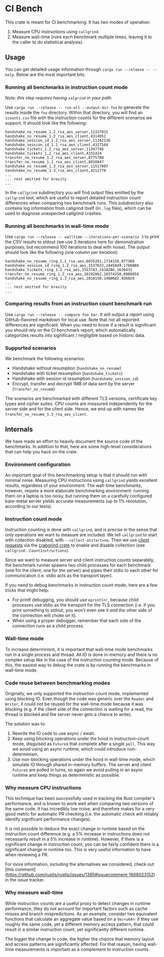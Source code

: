 # CI Bench

This crate is meant for CI benchmarking. It has two modes of operation:

1. Measure CPU instructions using `callgrind`.
2. Measure wall-time (runs each benchmark multiple times, leaving it to the caller to do statistical
   analysis).

## Usage

You can get detailed usage information through `cargo run --release -- --help`. Below are the most
important bits.

### Running all benchmarks in instruction count mode

_Note: this step requires having `valgrind` in your path._

Use `cargo run --release -- run-all --output-dir foo` to generate the results inside the `foo`
directory. Within that directory, you will find an `icounts.csv` file with the instruction counts
for the different scenarios we support. It should look like the following:

```csv
handshake_no_resume_1.2_rsa_aes_server,11327015
handshake_no_resume_1.2_rsa_aes_client,4314952
handshake_session_id_1.2_rsa_aes_server,11342136
handshake_session_id_1.2_rsa_aes_client,4327564
handshake_tickets_1.2_rsa_aes_server,11347746
handshake_tickets_1.2_rsa_aes_client,4331424
transfer_no_resume_1.2_rsa_aes_server,8775780
transfer_no_resume_1.2_rsa_aes_client,8818847
handshake_no_resume_1.3_rsa_aes_server,11517007
handshake_no_resume_1.3_rsa_aes_client,4212770
...
... rest omitted for brevity
...
```

In the `callgrind` subdirectory you will find output files emitted by the `callgrind` tool, which
are useful to report detailed instruction count differences when comparing two benchmark runs. This
subdirectory also contains log information from callgrind itself (in `.log` files), which can be
used to diagnose unexpected callgrind crashes.

### Running all benchmarks in wall-time mode

Use `cargo run --release -- walltime --iterations-per-scenario 3` to print the CSV results to stdout
(we use 3 iterations here for demonstration purposes, but recommend 100 iterations to deal with
noise). The output should look like the following (one column per iteration):

```csv
handshake_no_resume_ring_1.2_rsa_aes,6035261,1714158,977368
handshake_session_id_ring_1.2_rsa_aes,1537632,2445849,1766888
handshake_tickets_ring_1.2_rsa_aes,1553743,2418286,1636431
transfer_no_resume_ring_1.2_rsa_aes,10192862,10374258,8988854
handshake_no_resume_ring_1.3_rsa_aes,1010150,1400602,936029
...
... rest omitted for brevity
...
```

### Comparing results from an instruction count benchmark run

Use `cargo run --release -- compare foo bar`. It will output a report using GitHub-flavored markdown
for local use. Note that not all reported differences are significant. When you need to know if a
result is significant you should rely on the CI benchmark report, which automatically categorizes
results into significant / negligible based on historic data.

### Supported scenarios

We benchmark the following scenarios:

- Handshake without resumption (`handshake_no_resume`)
- Handshake with ticket resumption (`handshake_tickets`)
- Handshake with session id resumption (`handshake_session_id`)
- Encrypt, transfer and decrypt 1MB of data sent by the server
  (`transfer_no_resume`)

The scenarios are benchmarked with different TLS versions, certificate key types and cipher suites.
CPU counts are measured independently for the server side and for the client side. Hence, we end up
with names like `transfer_no_resume_1.3_rsa_aes_client`.

## Internals

We have made an effort to heavily document the source code of the benchmarks. In addition to that,
here are some high-level considerations that can help you hack on the crate.

### Environment configuration

An important goal of this benchmarking setup is that it should run with minimal noise. Measuring CPU
instructions using `callgrind` yields excellent results, regardless of your environment. The
wall-time benchmarks, however, require a more elaborate benchmarking environment: running them on a
laptop is too noisy, but running them on a carefully configured bare-metal server yields accurate
measurements (up to 1% resolution, according to our tests).

### Instruction count mode

Instruction counting is done with `callgrind`, and is precise in the sense that only operations
we want to measure are included.  We tell `callgrind` to start with collection disabled,
with `--collect-atstart=no`.  Then we use
[client requests](https://valgrind.org/docs/manual/cl-manual.html#cl-manual.clientrequests) via
the [crabgrind crate](https://docs.rs/crabgrind/latest/crabgrind/) to enable and disable collection
(see `callgrind::CountInstructions`).

Since we want to measure server and client instruction counts separately, the benchmark runner
spawns two child processes for each benchmark (one for the client, one for the server) and pipes
their stdio to each other for communication (i.e. stdio acts as the transport layer).

If you need to debug benchmarks in instruction count mode, here are a few tricks that might help:

- For printf debugging, you should use `eprintln!`, because child processes use stdio as the
  transport for the TLS connection (i.e. if you print something to stdout, you won't even see it
  _and_ the other side of the connection will choke on it).
- When using a proper debugger, remember that each side of the connection runs as a child process.

### Wall-time mode

To increase determinism, it is important that wall-time mode benchmarks run in a single process and
thread. All IO is done in-memory and there is no complex setup like in the case of the instruction
counting mode. Because of this, the easiest way to debug the crate is by running the benchmarks in
wall-time mode.

### Code reuse between benchmarking modes

Originally, we only supported the instruction count mode, implemented using blocking IO. Even though
the code was generic over the `Reader` and `Writer`, it could not be reused for the wall-time mode
because it was blocking (e.g. if the client side of the connection is waiting for a read, the thread
is blocked and the server never gets a chance to write).

The solution was to:

1. Rewrite the IO code to use async / await.
2. Keep using blocking operations under the hood in instruction-count mode, disguised as `Future`s
   that complete after a single `poll`. This way we avoid using an async runtime, which could
   introduce non-determinism.
3. Use non-blocking operations under the hood in wall-time mode, which simulate IO through shared
   in-memory buffers. The server and client `Future`s are polled in turns, so again we avoid
   pulling in an async runtime and keep things as deterministic as possible.

### Why measure CPU instructions

This technique has been successfully used in tracking the Rust compiler's performance, and is
known to work well when comparing two versions of the same code. It has incredibly low noise,
and therefore makes for a very good metric for automatic PR checking (i.e. the automatic check
will reliably identify significant performance changes).

It is not possible to deduce the exact change in runtime based on the instruction count
difference (e.g. a 5% increase in instructions does not necessarily result in a 5% increase in
runtime). However, if there is a significant change in instruction count, you can be fairly
confident there is a significant change in runtime too. This is very useful information to have
when reviewing a PR.

For more information, including the alternatives we considered, check out [this comment]
(https://github.com/rustls/rustls/issues/1385#issuecomment-1668023152) in the issue tracker.

### Why measure wall-time

While instruction counts are a useful proxy to detect changes in runtime performance, they do not
account for important factors such as cache misses and branch mispredictions. As an example,
consider two equivalent functions that calculate an aggregate value based on a `Vec<u64>`: if they
use roughly the same code, yet a different memory access pattern, that could result in a similar
instruction count, yet significantly different runtime.

The bigger the change in code, the higher the chance that memory layout and access patterns are
significantly affected. For that reason, having wall-time measurements is important as a complement
to instruction counts.
